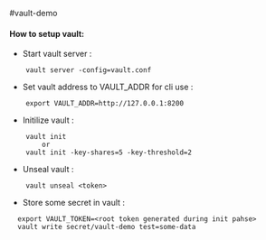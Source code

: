 #vault-demo


#### How to setup vault:


*  Start vault server :

```
    vault server -config=vault.conf
```

*  Set vault address to VAULT_ADDR for cli use :    

```    
    export VAULT_ADDR=http://127.0.0.1:8200
```
    
*  Initilize vault :

```    
    vault init 
        or
    vault init -key-shares=5 -key-threshold=2
```
*  Unseal vault : 
 
```        
    vault unseal <token>
```    
*  Store some secret in vault : 
 
```    
  export VAULT_TOKEN=<root token generated during init pahse>
  vault write secret/vault-demo test=some-data
```  
